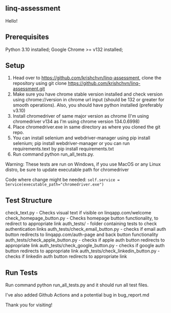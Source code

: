 ## linq-assessment

Hello!

## Prerequisites
Python 3.10 installed; 
Google Chrome >= v132  installed; 

## Setup
1. Head over to https://github.com/krishchvn/linq-assessment, clone the repository using git clone https://github.com/krishchvn/linq-assessment.git
2. Make sure you have chrome stable version installed and check version using chrome://version in chrome url input (should be 132 or greater for smooth operations). Also, you should have python installed (preferably v3.10)
3. Install chromedriver of same major version as chrome (I'm using chromedriver v134 as I'm using chrome version 134.0.6998)
4. Place chromedriver.exe in same directory as where you cloned the git repo.
5. You can install selenium and webdriver-manager using pip install selenium; pip install webdriver-manager or you can run requirements.text by pip install requirements.txt
6. Run command python run_all_tests.py.

Warning: These tests are run on Windows, if you use MacOS or any Linux distro, be sure to update executable path for chromedriver 

Code where change might be needed: `self.service = Service(executable_path="chromedriver.exe")`  

## Test Structure
check_text.py - Checks visual text if visible on linqapp.com/welcome
check_homepage_button.py - Checks homepage button functionality, to redirect to appropriate link
auth_tests/ - folder containing tests to check authentication links
auth_tests/check_email_button.py - checks if email auth button redirects to linqapp.com/auth-page and back button functionality
auth_tests/check_apple_button.py - checks if apple auth button redirects to appropriate link
auth_tests/check_google_button.py - checks if google auth button redirects to appropriate link
auth_tests/check_linkedin_button.py - checks if linkedin auth button redirects to appropriate link

## Run Tests
Run command python run_all_tests.py and it should run all test files.

I've also added Github Actions and a potential bug in bug_report.md

Thank you for visiting!
